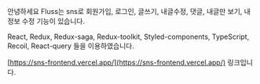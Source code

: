 안녕하세요 Fluss는 sns로 회원가입, 로그인, 글쓰기, 내글수정, 댓글, 내글만 보기, 내정보 수정 기능이 있습니다.

React, Redux, Redux-saga, Redux-toolkit, Styled-components, TypeScript, Recoil, React-query 들을 이용하였습니다.

[https://sns-frontend.vercel.app/](https://sns-frontend.vercel.app/) 링크입니다.
